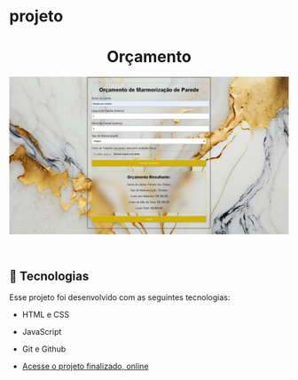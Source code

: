 # projeto<h1 align="center"> Orçamento </h1>

<p align="center">
  <img alt="projeto Devlinks" src="img/final.jpeg">
</p>

<br>

## 🚀 Tecnologias

Esse projeto foi desenvolvido com as seguintes tecnologias:

- HTML e CSS
- JavaScript
- Git e Github

- [Acesse o projeto finalizado, online](https://renatodev23.github.io/orcamento)

